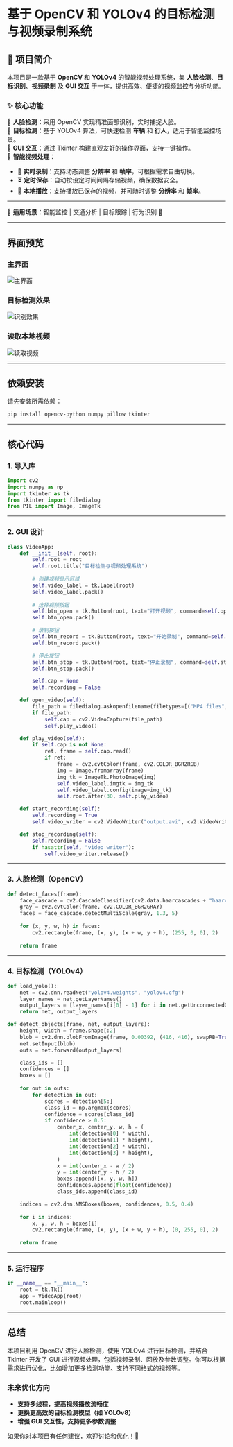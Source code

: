 # **基于 OpenCV 和 YOLOv4 的目标检测与视频录制系统**

## 🌟 **项目简介**  

本项目是一款基于 **OpenCV** 和 **YOLOv4** 的智能视频处理系统，集 **人脸检测**、**目标识别**、**视频录制** 及 **GUI 交互** 于一体，提供高效、便捷的视频监控与分析功能。  

### ✨ **核心功能**
🔹 **人脸检测**：采用 OpenCV 实现精准面部识别，实时捕捉人脸。  
🔹 **目标检测**：基于 YOLOv4 算法，可快速检测 **车辆** 和 **行人**，适用于智能监控场景。  
🔹 **GUI 交互**：通过 Tkinter 构建直观友好的操作界面，支持一键操作。  
🔹 **智能视频处理**：
   - 🎥 **实时录制**：支持动态调整 **分辨率** 和 **帧率**，可根据需求自由切换。  
   - ⏳ **定时保存**：自动按设定时间间隔存储视频，确保数据安全。  
   - 📂 **本地播放**：支持播放已保存的视频，并可随时调整 **分辨率** 和 **帧率**。  

---

🔹 **适用场景**：智能监控 | 交通分析 | 目标跟踪 | 行为识别 🚀  


---

## **界面预览**
### **主界面**
![主界面](https://github.com/user-attachments/assets/6483c651-c072-4fac-9ad4-ad7ec83b80c8)

### **目标检测效果**
![识别效果](https://github.com/user-attachments/assets/14a9866a-d362-402f-91a6-23294244d693)

### **读取本地视频**
![读取视频](https://github.com/user-attachments/assets/04ae31dd-1379-4d95-9d04-389955ee225b)

---

## **依赖安装**
请先安装所需依赖：
```bash
pip install opencv-python numpy pillow tkinter
```

---

## **核心代码**

### **1. 导入库**
```python
import cv2
import numpy as np
import tkinter as tk
from tkinter import filedialog
from PIL import Image, ImageTk
```

---

### **2. GUI 设计**
```python
class VideoApp:
    def __init__(self, root):
        self.root = root
        self.root.title("目标检测与视频处理系统")
        
        # 创建视频显示区域
        self.video_label = tk.Label(root)
        self.video_label.pack()
        
        # 选择视频按钮
        self.btn_open = tk.Button(root, text="打开视频", command=self.open_video)
        self.btn_open.pack()

        # 录制按钮
        self.btn_record = tk.Button(root, text="开始录制", command=self.start_recording)
        self.btn_record.pack()

        # 停止按钮
        self.btn_stop = tk.Button(root, text="停止录制", command=self.stop_recording)
        self.btn_stop.pack()

        self.cap = None
        self.recording = False

    def open_video(self):
        file_path = filedialog.askopenfilename(filetypes=[("MP4 files", "*.mp4"), ("All files", "*.*")])
        if file_path:
            self.cap = cv2.VideoCapture(file_path)
            self.play_video()

    def play_video(self):
        if self.cap is not None:
            ret, frame = self.cap.read()
            if ret:
                frame = cv2.cvtColor(frame, cv2.COLOR_BGR2RGB)
                img = Image.fromarray(frame)
                img_tk = ImageTk.PhotoImage(img)
                self.video_label.imgtk = img_tk
                self.video_label.config(image=img_tk)
                self.root.after(30, self.play_video)

    def start_recording(self):
        self.recording = True
        self.video_writer = cv2.VideoWriter("output.avi", cv2.VideoWriter_fourcc(*"XVID"), 20, (640, 480))

    def stop_recording(self):
        self.recording = False
        if hasattr(self, "video_writer"):
            self.video_writer.release()
```

---

### **3. 人脸检测（OpenCV）**
```python
def detect_faces(frame):
    face_cascade = cv2.CascadeClassifier(cv2.data.haarcascades + "haarcascade_frontalface_default.xml")
    gray = cv2.cvtColor(frame, cv2.COLOR_BGR2GRAY)
    faces = face_cascade.detectMultiScale(gray, 1.3, 5)
    
    for (x, y, w, h) in faces:
        cv2.rectangle(frame, (x, y), (x + w, y + h), (255, 0, 0), 2)
    
    return frame
```

---

### **4. 目标检测（YOLOv4）**
```python
def load_yolo():
    net = cv2.dnn.readNet("yolov4.weights", "yolov4.cfg")
    layer_names = net.getLayerNames()
    output_layers = [layer_names[i[0] - 1] for i in net.getUnconnectedOutLayers()]
    return net, output_layers

def detect_objects(frame, net, output_layers):
    height, width = frame.shape[:2]
    blob = cv2.dnn.blobFromImage(frame, 0.00392, (416, 416), swapRB=True, crop=False)
    net.setInput(blob)
    outs = net.forward(output_layers)

    class_ids = []
    confidences = []
    boxes = []
    
    for out in outs:
        for detection in out:
            scores = detection[5:]
            class_id = np.argmax(scores)
            confidence = scores[class_id]
            if confidence > 0.5:
                center_x, center_y, w, h = (
                    int(detection[0] * width),
                    int(detection[1] * height),
                    int(detection[2] * width),
                    int(detection[3] * height),
                )
                x = int(center_x - w / 2)
                y = int(center_y - h / 2)
                boxes.append([x, y, w, h])
                confidences.append(float(confidence))
                class_ids.append(class_id)

    indices = cv2.dnn.NMSBoxes(boxes, confidences, 0.5, 0.4)
    
    for i in indices:
        x, y, w, h = boxes[i]
        cv2.rectangle(frame, (x, y), (x + w, y + h), (0, 255, 0), 2)
    
    return frame
```

---

### **5. 运行程序**
```python
if __name__ == "__main__":
    root = tk.Tk()
    app = VideoApp(root)
    root.mainloop()
```

---

## **总结**
本项目利用 OpenCV 进行人脸检测，使用 YOLOv4 进行目标检测，并结合 Tkinter 开发了 GUI 进行视频处理，包括视频录制、回放及参数调整。你可以根据需求进行优化，比如增加更多检测功能、支持不同格式的视频等。

### **未来优化方向**
- **支持多线程，提高视频播放流畅度**
- **更换更高效的目标检测模型（如 YOLOv8）**
- **增强 GUI 交互性，支持更多参数调整**

如果你对本项目有任何建议，欢迎讨论和优化！🚀
